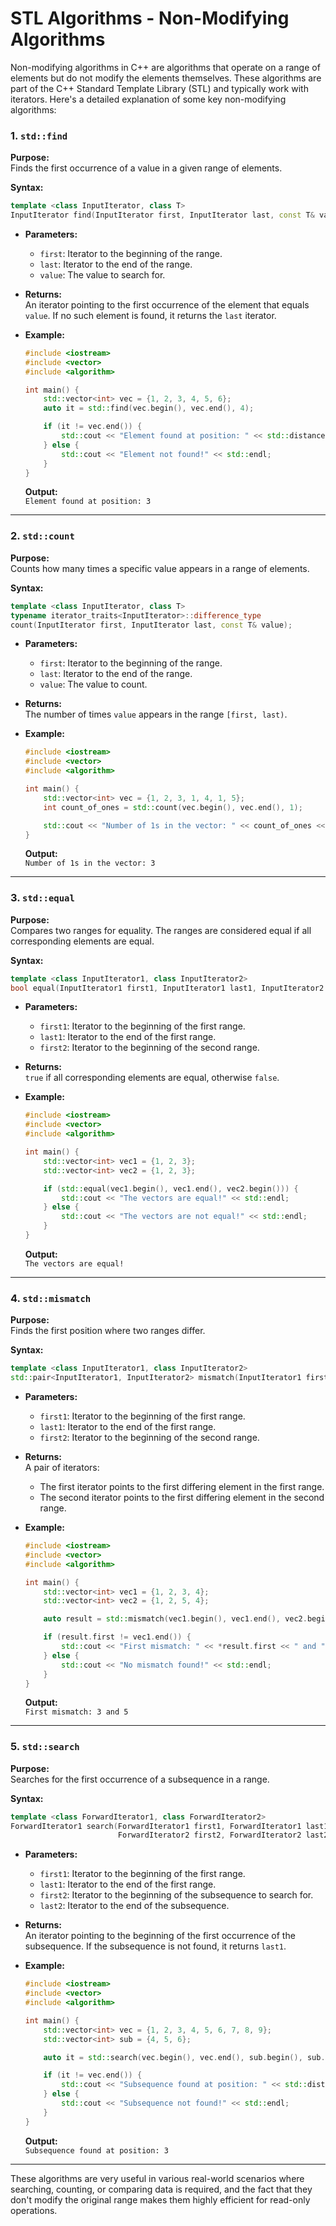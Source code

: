 # STL Algorithms - Non-Modifying Algorithms 
Non-modifying algorithms in C++ are algorithms that operate on a range of elements but do not modify the elements themselves. These algorithms are part of the C++ Standard Template Library (STL) and typically work with iterators. Here's a detailed explanation of some key non-modifying algorithms:

### 1. **`std::find`**
**Purpose:**  
Finds the first occurrence of a value in a given range of elements.

**Syntax:**  
```cpp
template <class InputIterator, class T>
InputIterator find(InputIterator first, InputIterator last, const T& value);
```

- **Parameters:**
  - `first`: Iterator to the beginning of the range.
  - `last`: Iterator to the end of the range.
  - `value`: The value to search for.

- **Returns:**  
  An iterator pointing to the first occurrence of the element that equals `value`. If no such element is found, it returns the `last` iterator.

- **Example:**
  ```cpp
  #include <iostream>
  #include <vector>
  #include <algorithm>

  int main() {
      std::vector<int> vec = {1, 2, 3, 4, 5, 6};
      auto it = std::find(vec.begin(), vec.end(), 4);

      if (it != vec.end()) {
          std::cout << "Element found at position: " << std::distance(vec.begin(), it) << std::endl;
      } else {
          std::cout << "Element not found!" << std::endl;
      }
  }
  ```
  **Output:**  
  `Element found at position: 3`

---

### 2. **`std::count`**
**Purpose:**  
Counts how many times a specific value appears in a range of elements.

**Syntax:**  
```cpp
template <class InputIterator, class T>
typename iterator_traits<InputIterator>::difference_type 
count(InputIterator first, InputIterator last, const T& value);
```

- **Parameters:**
  - `first`: Iterator to the beginning of the range.
  - `last`: Iterator to the end of the range.
  - `value`: The value to count.

- **Returns:**  
  The number of times `value` appears in the range `[first, last)`.

- **Example:**
  ```cpp
  #include <iostream>
  #include <vector>
  #include <algorithm>

  int main() {
      std::vector<int> vec = {1, 2, 3, 1, 4, 1, 5};
      int count_of_ones = std::count(vec.begin(), vec.end(), 1);

      std::cout << "Number of 1s in the vector: " << count_of_ones << std::endl;
  }
  ```
  **Output:**  
  `Number of 1s in the vector: 3`

---

### 3. **`std::equal`**
**Purpose:**  
Compares two ranges for equality. The ranges are considered equal if all corresponding elements are equal.

**Syntax:**  
```cpp
template <class InputIterator1, class InputIterator2>
bool equal(InputIterator1 first1, InputIterator1 last1, InputIterator2 first2);
```

- **Parameters:**
  - `first1`: Iterator to the beginning of the first range.
  - `last1`: Iterator to the end of the first range.
  - `first2`: Iterator to the beginning of the second range.

- **Returns:**  
  `true` if all corresponding elements are equal, otherwise `false`.

- **Example:**
  ```cpp
  #include <iostream>
  #include <vector>
  #include <algorithm>

  int main() {
      std::vector<int> vec1 = {1, 2, 3};
      std::vector<int> vec2 = {1, 2, 3};

      if (std::equal(vec1.begin(), vec1.end(), vec2.begin())) {
          std::cout << "The vectors are equal!" << std::endl;
      } else {
          std::cout << "The vectors are not equal!" << std::endl;
      }
  }
  ```
  **Output:**  
  `The vectors are equal!`

---

### 4. **`std::mismatch`**
**Purpose:**  
Finds the first position where two ranges differ.

**Syntax:**  
```cpp
template <class InputIterator1, class InputIterator2>
std::pair<InputIterator1, InputIterator2> mismatch(InputIterator1 first1, InputIterator1 last1, InputIterator2 first2);
```

- **Parameters:**
  - `first1`: Iterator to the beginning of the first range.
  - `last1`: Iterator to the end of the first range.
  - `first2`: Iterator to the beginning of the second range.

- **Returns:**  
  A pair of iterators:  
  - The first iterator points to the first differing element in the first range.
  - The second iterator points to the first differing element in the second range.

- **Example:**
  ```cpp
  #include <iostream>
  #include <vector>
  #include <algorithm>

  int main() {
      std::vector<int> vec1 = {1, 2, 3, 4};
      std::vector<int> vec2 = {1, 2, 5, 4};

      auto result = std::mismatch(vec1.begin(), vec1.end(), vec2.begin());

      if (result.first != vec1.end()) {
          std::cout << "First mismatch: " << *result.first << " and " << *result.second << std::endl;
      } else {
          std::cout << "No mismatch found!" << std::endl;
      }
  }
  ```
  **Output:**  
  `First mismatch: 3 and 5`

---

### 5. **`std::search`**
**Purpose:**  
Searches for the first occurrence of a subsequence in a range.

**Syntax:**  
```cpp
template <class ForwardIterator1, class ForwardIterator2>
ForwardIterator1 search(ForwardIterator1 first1, ForwardIterator1 last1,
                        ForwardIterator2 first2, ForwardIterator2 last2);
```

- **Parameters:**
  - `first1`: Iterator to the beginning of the first range.
  - `last1`: Iterator to the end of the first range.
  - `first2`: Iterator to the beginning of the subsequence to search for.
  - `last2`: Iterator to the end of the subsequence.

- **Returns:**  
  An iterator pointing to the beginning of the first occurrence of the subsequence. If the subsequence is not found, it returns `last1`.

- **Example:**
  ```cpp
  #include <iostream>
  #include <vector>
  #include <algorithm>

  int main() {
      std::vector<int> vec = {1, 2, 3, 4, 5, 6, 7, 8, 9};
      std::vector<int> sub = {4, 5, 6};

      auto it = std::search(vec.begin(), vec.end(), sub.begin(), sub.end());

      if (it != vec.end()) {
          std::cout << "Subsequence found at position: " << std::distance(vec.begin(), it) << std::endl;
      } else {
          std::cout << "Subsequence not found!" << std::endl;
      }
  }
  ```
  **Output:**  
  `Subsequence found at position: 3`

---

These algorithms are very useful in various real-world scenarios where searching, counting, or comparing data is required, and the fact that they don't modify the original range makes them highly efficient for read-only operations.
